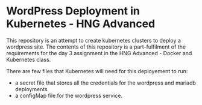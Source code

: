 # WordPress Deployment in Kubernetes - HNG Advanced
This repository is an attempt to create kubernetes clusters to deploy a wordpress site.
The contents of this repository is a part-fulfilment of the requirements for the day 3 assignment in the HNG Advanced - Docker and Kubernetes class.

There are few files that Kubernetes will need for this deployement to run:
- a secret file that stores all the credentials for the wordpress and mariadb deployments
- a configMap file for the wordpress service.

